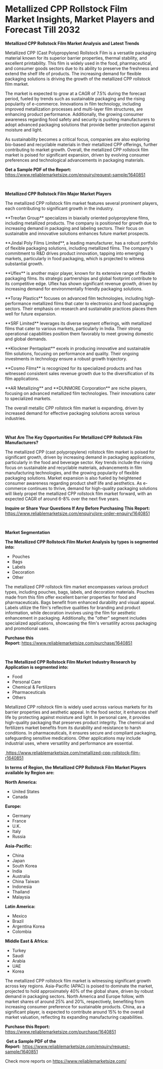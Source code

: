 <p><h1>Metallized CPP Rollstock Film Market Insights, Market Players and Forecast Till 2032</h1></p><p><strong>Metallized CPP Rollstock Film Market Analysis and Latest Trends</strong></p>
<p><p>Metallized CPP (Cast Polypropylene) Rollstock Film is a versatile packaging material known for its superior barrier properties, thermal stability, and excellent printability. This film is widely used in the food, pharmaceutical, and consumer goods sectors due to its ability to preserve the freshness and extend the shelf life of products. The increasing demand for flexible packaging solutions is driving the growth of the metallized CPP rollstock film market.</p><p>The market is expected to grow at a CAGR of 7.5% during the forecast period, fueled by trends such as sustainable packaging and the rising popularity of e-commerce. Innovations in film technology, including improved metallization processes and multi-layer film structures, are enhancing product performance. Additionally, the growing consumer awareness regarding food safety and security is pushing manufacturers to adopt advanced packaging solutions that provide better protection against moisture and light.</p><p>As sustainability becomes a critical focus, companies are also exploring bio-based and recyclable materials in their metallized CPP offerings, further contributing to market growth. Overall, the metallized CPP rollstock film market is poised for significant expansion, driven by evolving consumer preferences and technological advancements in packaging materials.</p></p>
<p><strong>Get a Sample PDF of the Report:&nbsp;</strong> <a href="https://www.reliablemarketsize.com/enquiry/request-sample/1640851?utm_campaign=1836&utm_medium=2&utm_source=Github&utm_content=ia&utm_term=01022025&utm_id=metallized-cpp-rollstock-film">https://www.reliablemarketsize.com/enquiry/request-sample/1640851</a></p>
<p>&nbsp;</p>
<p><strong>Metallized CPP Rollstock Film Major Market Players</strong></p>
<p><p>The metallized CPP rollstock film market features several prominent players, each contributing to significant growth in the industry. </p><p>**Treofan Group** specializes in biaxially oriented polypropylene films, including metallized products. The company is positioned for growth due to increasing demand in packaging and labeling sectors. Their focus on sustainable and innovative solutions enhances future market prospects.</p><p>**Jindal Poly Films Limited**, a leading manufacturer, has a robust portfolio of flexible packaging solutions, including metallized films. The company's commitment to R&D drives product innovation, tapping into emerging markets, particularly in food packaging, which is projected to witness substantial growth.</p><p>**Uflex** is another major player, known for its extensive range of flexible packaging films. Its strategic partnerships and global footprint contribute to its competitive edge. Uflex has shown significant revenue growth, driven by increasing demand for environmentally friendly packaging solutions.</p><p>**Toray Plastics** focuses on advanced film technologies, including high-performance metallized films that cater to electronics and food packaging sectors. Their emphasis on research and sustainable practices places them well for future expansion.</p><p>**SRF Limited** leverages its diverse segment offerings, with metallized films that cater to various markets, particularly in India. Their strong operational capabilities position them favorably to meet growing domestic and global demands.</p><p>**Klockner Pentaplast** excels in producing innovative and sustainable film solutions, focusing on performance and quality. Their ongoing investments in technology ensure a robust growth trajectory.</p><p>**Cosmo Films** is recognized for its specialized products and has witnessed consistent sales revenue growth due to the diversification of its film applications.</p><p>**AR Metallizing** and **DUNMORE Corporation** are niche players, focusing on advanced metallized film technologies. Their innovations cater to specialized markets.</p><p>The overall metallic CPP rollstock film market is expanding, driven by increased demand for effective packaging solutions across various industries.</p></p>
<p>&nbsp;</p>
<p><strong>What Are The Key Opportunities For Metallized CPP Rollstock Film Manufacturers?</strong></p>
<p><p>The metallized CPP (cast polypropylene) rollstock film market is poised for significant growth, driven by increasing demand in packaging applications, particularly in the food and beverage sector. Key trends include the rising focus on sustainable and recyclable materials, advancements in film manufacturing technologies, and the growing popularity of flexible packaging solutions. Market expansion is also fueled by heightened consumer awareness regarding product shelf life and aesthetics. As e-commerce continues to thrive, demand for high-quality packaging solutions will likely propel the metallized CPP rollstock film market forward, with an expected CAGR of around 6-8% over the next five years.</p></p>
<p><strong>Inquire or Share Your Questions If Any Before Purchasing This Report:</strong> <a href="https://www.reliablemarketsize.com/enquiry/pre-order-enquiry/1640851?utm_campaign=1836&utm_medium=2&utm_source=Github&utm_content=ia&utm_term=01022025&utm_id=metallized-cpp-rollstock-film">https://www.reliablemarketsize.com/enquiry/pre-order-enquiry/1640851</a></p>
<p>&nbsp;</p>
<p><strong>Market Segmentation</strong></p>
<p><strong>The Metallized CPP Rollstock Film Market Analysis by types is segmented into:</strong></p>
<p><ul><li>Pouches</li><li>Bags</li><li>Labels</li><li>Decoration</li><li>Other</li></ul></p>
<p><p>The metallized CPP rollstock film market encompasses various product types, including pouches, bags, labels, and decoration materials. Pouches made from this film offer excellent barrier properties for food and pharmaceuticals. Bags benefit from enhanced durability and visual appeal. Labels utilize the film's reflective qualities for branding and product information, while decoration involves using the film for aesthetic enhancement in packaging. Additionally, the "other" segment includes specialized applications, showcasing the film's versatility across packaging and promotional uses.</p></p>
<p><strong>Purchase this Report:&nbsp;</strong><a href="https://www.reliablemarketsize.com/purchase/1640851?utm_campaign=1836&utm_medium=2&utm_source=Github&utm_content=ia&utm_term=01022025&utm_id=metallized-cpp-rollstock-film">https://www.reliablemarketsize.com/purchase/1640851</a></p>
<p>&nbsp;</p>
<p><strong>The Metallized CPP Rollstock Film Market Industry Research by Application is segmented into:</strong></p>
<p><ul><li>Food</li><li>Personal Care</li><li>Chemical & Fertilizers</li><li>Pharmaceuticals</li><li>Others</li></ul></p>
<p><p>Metallized CPP rollstock film is widely used across various markets for its barrier properties and aesthetic appeal. In the food sector, it enhances shelf life by protecting against moisture and light. In personal care, it provides high-quality packaging that preserves product integrity. The chemical and fertilizers market benefits from its durability and resistance to harsh conditions. In pharmaceuticals, it ensures secure and compliant packaging, safeguarding sensitive medications. Other applications may include industrial uses, where versatility and performance are essential.</p></p>
<p><a href="https://www.reliablemarketsize.com/metallized-cpp-rollstock-film-r1640851?utm_campaign=1836&utm_medium=2&utm_source=Github&utm_content=ia&utm_term=01022025&utm_id=metallized-cpp-rollstock-film">&nbsp;https://www.reliablemarketsize.com/metallized-cpp-rollstock-film-r1640851</a></p>
<p><strong>In terms of Region, the Metallized CPP Rollstock Film Market Players available by Region are:</strong></p>
<p>
    <p> <strong> North America: </strong>
        <ul>
            <li>United States</li>
            <li>Canada</li>
        </ul>
        </p> 
    <p> <strong> Europe: </strong>
        <ul>
            <li>Germany</li>
            <li>France</li>
            <li>U.K.</li>
            <li>Italy</li>
            <li>Russia</li>
        </ul>
        </p> 
    <p> <strong> Asia-Pacific: </strong>
        <ul>
            <li>China</li>
            <li>Japan</li>
            <li>South Korea</li>
            <li>India</li>
            <li>Australia</li>
            <li>China Taiwan</li>
            <li>Indonesia</li>
            <li>Thailand</li>
            <li>Malaysia</li>
        </ul>
        </p> 
    <p> <strong> Latin America: </strong>
        <ul>
            <li>Mexico</li>
            <li>Brazil</li>
            <li>Argentina Korea</li>
            <li>Colombia</li>
        </ul>
        </p> 
    <p> <strong> Middle East & Africa: </strong>
        <ul>
            <li>Turkey</li>
            <li>Saudi</li>
            <li>Arabia</li>
            <li>UAE</li>
            <li>Korea</li>
        </ul>
    </p>
    </p>
<p><p>The metallized CPP rollstock film market is witnessing significant growth across key regions. Asia-Pacific (APAC) is poised to dominate the market, projected to hold approximately 40% of the global share, driven by robust demand in packaging sectors. North America and Europe follow, with market shares of around 25% and 20%, respectively, benefiting from increasing consumer preference for sustainable products. China, as a significant player, is expected to contribute around 15% to the overall market valuation, reflecting its expanding manufacturing capabilities.</p></p>
<p><strong>Purchase this Report: </strong><a href="https://www.reliablemarketsize.com/purchase/1640851?utm_campaign=1836&utm_medium=2&utm_source=Github&utm_content=ia&utm_term=01022025&utm_id=metallized-cpp-rollstock-film">https://www.reliablemarketsize.com/purchase/1640851</a></p>
<p>&nbsp;<strong>Get a Sample PDF of the Report:&nbsp;&nbsp;</strong><a href="https://www.reliablemarketsize.com/enquiry/request-sample/1640851?utm_campaign=1836&utm_medium=2&utm_source=Github&utm_content=ia&utm_term=01022025&utm_id=metallized-cpp-rollstock-film">https://www.reliablemarketsize.com/enquiry/request-sample/1640851</a></p>
<p><strong></strong></p>
<p>Check more reports on <a href="https://www.reliablemarketsize.com/?utm_campaign=1836&utm_medium=2&utm_source=Github&utm_content=ia&utm_term=01022025&utm_id=metallized-cpp-rollstock-film">https://www.reliablemarketsize.com/</a></p>